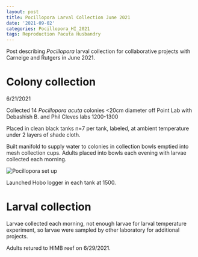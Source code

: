 ```yaml
---
layout: post
title: Pocillopora Larval Collection June 2021
date: '2021-09-02'
categories: Pocillopora_HI_2021
tags: Reproduction Pacuta Husbandry
---
```

Post describing *Pocillopora* larval collection for collaborative projects with Carneige and Rutgers in June 2021.  

# Colony collection 

6/21/2021 

Collected 14 *Pocillopora acuta* colonies <20cm diameter off Point Lab with Debashish B. and Phil Cleves labs 1200-1300

Placed in clean black tanks n=7 per tank, labeled, at ambient temperature under 2 layers of shade cloth. 

Built manifold to supply water to colonies in collection bowls emptied into mesh collection cups. Adults placed into bowls each evening with larvae collected each morning.  

![Pocillopora set up](https://ahuffmyer.github.io/ASH_Putnam_Lab_Notebook/images/NotebookImages/Pocillopora_2021.jpeg) 

Launched Hobo logger in each tank at 1500. 

# Larval collection 

Larvae collected each morning, not enough larvae for larval temperature experiment, so larvae were sampled by other laboratory for additional projects. 

Adults retured to HIMB reef on 6/29/2021. 
